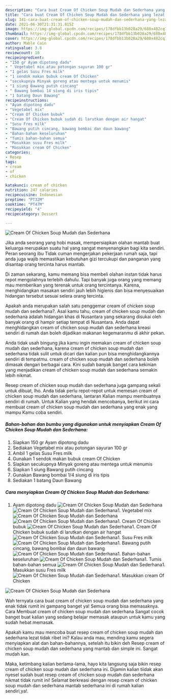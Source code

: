 ```yaml
---
description: "Cara buat Cream Of Chicken Soup Mudah dan Sederhana yang lezat dan Mudah Dibuat"
title: "Cara buat Cream Of Chicken Soup Mudah dan Sederhana yang lezat dan Mudah Dibuat"
slug: 341-cara-buat-cream-of-chicken-soup-mudah-dan-sederhana-yang-lezat-dan-mudah-dibuat
date: 2021-06-30T21:31:31.815Z
image: https://img-global.cpcdn.com/recipes/178dfbb13b028a29/680x482cq70/cream-of-chicken-soup-mudah-dan-sederhana-foto-resep-utama.jpg
thumbnail: https://img-global.cpcdn.com/recipes/178dfbb13b028a29/680x482cq70/cream-of-chicken-soup-mudah-dan-sederhana-foto-resep-utama.jpg
cover: https://img-global.cpcdn.com/recipes/178dfbb13b028a29/680x482cq70/cream-of-chicken-soup-mudah-dan-sederhana-foto-resep-utama.jpg
author: Mable Cain
ratingvalue: 3.8
reviewcount: 10
recipeingredient:
- "150 gr Ayam dipotong dadu"
- " Vegetabel mix atau potongan sayuran 100 gr"
- "1 gelas Susu Fres milk"
- "1 sendok makan bubuk cream Of Chicken"
- "secukupnya Minyak goreng atau mentega untuk menumis"
- "1 siung Bawang putih cincang"
- " Bawang bombai 14 siung di iris tipis"
- "1 batang Daun Bawang"
recipeinstructions:
- "Ayam dipotong dadu"
- "Vegetabel mix"
- "Cream Of Chicken bubuk"
- "Cream Of Chicken bubuk sudah di larutkan dengan air hangat"
- "Susu Fres milk"
- "Bawang putih cincang, bawang bombai dan daun bawang"
- "Bahan-bahan keseluruhan"
- "Tumis bahan-bahan semua"
- "Masukkan susu Fres milk"
- "Masukkan cream Of Chicken"
categories:
- Resep
tags:
- cream
- of
- chicken

katakunci: cream of chicken 
nutrition: 247 calories
recipecuisine: Indonesian
preptime: "PT32M"
cooktime: "PT47M"
recipeyield: "4"
recipecategory: Dessert

---
```



![Cream Of Chicken Soup Mudah dan Sederhana](https://img-global.cpcdn.com/recipes/178dfbb13b028a29/680x482cq70/cream-of-chicken-soup-mudah-dan-sederhana-foto-resep-utama.jpg)

Jika anda seorang yang hobi masak, mempersiapkan olahan mantab buat keluarga merupakan suatu hal yang sangat menyenangkan bagi kita sendiri. Peran seorang ibu Tidak cuman mengerjakan pekerjaan rumah saja, tapi anda juga wajib memastikan kebutuhan gizi tercukupi dan panganan yang disantap orang tercinta harus mantab.

Di zaman  sekarang, kamu memang bisa membeli olahan instan tidak harus repot mengolahnya terlebih dahulu. Tapi banyak juga orang yang memang mau memberikan yang terenak untuk orang tercintanya. Karena, menghidangkan masakan sendiri jauh lebih higienis dan bisa menyesuaikan hidangan tersebut sesuai selera orang tercinta. 



Apakah anda merupakan salah satu penggemar cream of chicken soup mudah dan sederhana?. Asal kamu tahu, cream of chicken soup mudah dan sederhana adalah hidangan khas di Nusantara yang sekarang disukai oleh banyak orang di hampir setiap tempat di Nusantara. Anda dapat menghidangkan cream of chicken soup mudah dan sederhana kreasi sendiri di rumah dan boleh dijadikan makanan kegemaranmu di akhir pekan.

Anda tidak usah bingung jika kamu ingin memakan cream of chicken soup mudah dan sederhana, karena cream of chicken soup mudah dan sederhana tidak sulit untuk dicari dan kalian pun bisa menghidangkannya sendiri di tempatmu. cream of chicken soup mudah dan sederhana boleh dimasak dengan berbagai cara. Kini sudah banyak banget cara kekinian yang menjadikan cream of chicken soup mudah dan sederhana semakin lebih nikmat.

Resep cream of chicken soup mudah dan sederhana juga gampang sekali untuk dibuat, lho. Anda tidak perlu repot-repot untuk memesan cream of chicken soup mudah dan sederhana, lantaran Kalian mampu membuatnya sendiri di rumah. Untuk Kalian yang hendak mencobanya, berikut ini cara membuat cream of chicken soup mudah dan sederhana yang enak yang mampu Kamu coba sendiri.

<!--inarticleads1-->

##### Bahan-bahan dan bumbu yang digunakan untuk menyiapkan Cream Of Chicken Soup Mudah dan Sederhana:

1. Siapkan 150 gr Ayam dipotong dadu
1. Sediakan  Vegetabel mix atau potongan sayuran 100 gr
1. Ambil 1 gelas Susu Fres milk
1. Gunakan 1 sendok makan bubuk cream Of Chicken
1. Siapkan secukupnya Minyak goreng atau mentega untuk menumis
1. Siapkan 1 siung Bawang putih cincang
1. Gunakan  Bawang bombai 1/4 siung di iris tipis
1. Sediakan 1 batang Daun Bawang




<!--inarticleads2-->

##### Cara menyiapkan Cream Of Chicken Soup Mudah dan Sederhana:

1. Ayam dipotong dadu
<img src="//assets-global.cpcdn.com/assets/icons/button_play-2c75c40dde080a61004c1f40b05d8f140eaff45d7e9e6481dc71c63d2e7c4909.png" alt="Cream Of Chicken Soup Mudah dan Sederhana"><img src="https://img-global.cpcdn.com/steps/36acf1858c29dc29/160x128cq70/cream-of-chicken-soup-mudah-dan-sederhana-langkah-memasak-1-foto.jpg" alt="Cream Of Chicken Soup Mudah dan Sederhana">1. Vegetabel mix
<img src="//assets-global.cpcdn.com/assets/icons/button_play-2c75c40dde080a61004c1f40b05d8f140eaff45d7e9e6481dc71c63d2e7c4909.png" alt="Cream Of Chicken Soup Mudah dan Sederhana"><img src="https://img-global.cpcdn.com/steps/0e4516d478c586fa/160x128cq70/cream-of-chicken-soup-mudah-dan-sederhana-langkah-memasak-2-foto.jpg" alt="Cream Of Chicken Soup Mudah dan Sederhana">1. Cream Of Chicken bubuk
<img src="//assets-global.cpcdn.com/assets/icons/button_play-2c75c40dde080a61004c1f40b05d8f140eaff45d7e9e6481dc71c63d2e7c4909.png" alt="Cream Of Chicken Soup Mudah dan Sederhana">1. Cream Of Chicken bubuk sudah di larutkan dengan air hangat
<img src="//assets-global.cpcdn.com/assets/icons/button_play-2c75c40dde080a61004c1f40b05d8f140eaff45d7e9e6481dc71c63d2e7c4909.png" alt="Cream Of Chicken Soup Mudah dan Sederhana">1. Susu Fres milk
<img src="//assets-global.cpcdn.com/assets/icons/button_play-2c75c40dde080a61004c1f40b05d8f140eaff45d7e9e6481dc71c63d2e7c4909.png" alt="Cream Of Chicken Soup Mudah dan Sederhana">1. Bawang putih cincang, bawang bombai dan daun bawang
<img src="//assets-global.cpcdn.com/assets/icons/button_play-2c75c40dde080a61004c1f40b05d8f140eaff45d7e9e6481dc71c63d2e7c4909.png" alt="Cream Of Chicken Soup Mudah dan Sederhana">1. Bahan-bahan keseluruhan
<img src="//assets-global.cpcdn.com/assets/icons/button_play-2c75c40dde080a61004c1f40b05d8f140eaff45d7e9e6481dc71c63d2e7c4909.png" alt="Cream Of Chicken Soup Mudah dan Sederhana">1. Tumis bahan-bahan semua
<img src="//assets-global.cpcdn.com/assets/icons/button_play-2c75c40dde080a61004c1f40b05d8f140eaff45d7e9e6481dc71c63d2e7c4909.png" alt="Cream Of Chicken Soup Mudah dan Sederhana">1. Masukkan susu Fres milk
<img src="//assets-global.cpcdn.com/assets/icons/button_play-2c75c40dde080a61004c1f40b05d8f140eaff45d7e9e6481dc71c63d2e7c4909.png" alt="Cream Of Chicken Soup Mudah dan Sederhana">1. Masukkan cream Of Chicken
<img src="//assets-global.cpcdn.com/assets/icons/button_play-2c75c40dde080a61004c1f40b05d8f140eaff45d7e9e6481dc71c63d2e7c4909.png" alt="Cream Of Chicken Soup Mudah dan Sederhana">



Wah ternyata cara buat cream of chicken soup mudah dan sederhana yang enak tidak rumit ini gampang banget ya! Semua orang bisa memasaknya. Cara Membuat cream of chicken soup mudah dan sederhana Sangat cocok banget buat kalian yang sedang belajar memasak ataupun untuk kamu yang sudah hebat memasak.

Apakah kamu mau mencoba buat resep cream of chicken soup mudah dan sederhana lezat tidak ribet ini? Kalau anda mau, mending kamu segera menyiapkan alat dan bahan-bahannya, setelah itu bikin deh Resep cream of chicken soup mudah dan sederhana yang mantab dan simple ini. Sangat mudah kan. 

Maka, ketimbang kalian berlama-lama, hayo kita langsung saja bikin resep cream of chicken soup mudah dan sederhana ini. Dijamin kalian tiidak akan nyesel sudah buat resep cream of chicken soup mudah dan sederhana nikmat tidak rumit ini! Selamat berkreasi dengan resep cream of chicken soup mudah dan sederhana mantab sederhana ini di rumah kalian sendiri,ya!.

